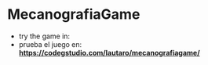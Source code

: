# MecanografiaGame

- try the game in:
- prueba el juego en:
**https://codegstudio.com/lautaro/mecanografiagame/**
